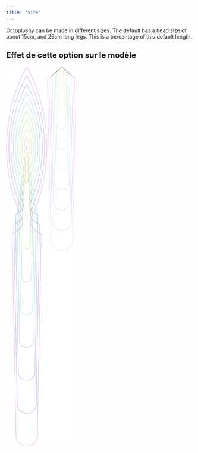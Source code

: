 ```yaml
---
title: "Size"
---
```


Octoplushy can be made in different sizes. The default has a head size of about 15cm, and 25cm long legs. This is a percentage of this default length.

## Effet de cette option sur le modèle

![Cette image montre l'effet de cette option en superposant plusieurs variantes qui ont une valeur différente pour cette option](octoplushy_size_sample.svg "Effet de cette option sur le modèle")
